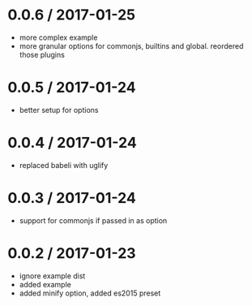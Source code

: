
0.0.6 / 2017-01-25
==================

  * more complex example
  * more granular options for commonjs, builtins and global. reordered those plugins

0.0.5 / 2017-01-24
==================

  * better setup for options

0.0.4 / 2017-01-24
==================

  * replaced babeli with uglify

0.0.3 / 2017-01-24
==================

  * support for commonjs if passed in as option

0.0.2 / 2017-01-23
==================

  * ignore example dist
  * added example
  * added minify option, added es2015 preset
